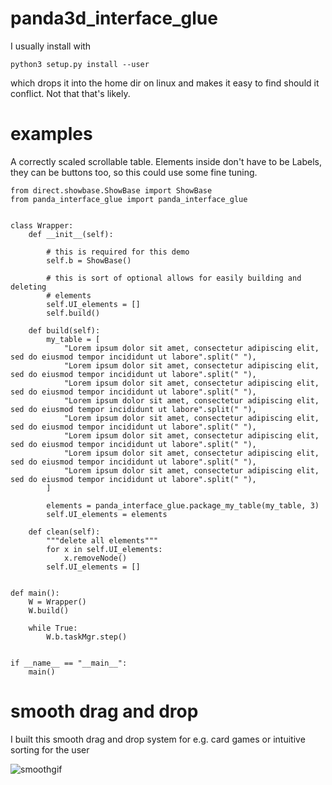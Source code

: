 # panda3d_interface_glue


I usually install with

```
python3 setup.py install --user
```

which drops it into the home dir on linux and makes it easy to find should it conflict. Not that that's likely.

# examples

A correctly scaled scrollable table. Elements inside don't have to be
Labels, they can be buttons too, so this could use some fine tuning.

```
from direct.showbase.ShowBase import ShowBase
from panda_interface_glue import panda_interface_glue


class Wrapper:
    def __init__(self):

        # this is required for this demo
        self.b = ShowBase()

        # this is sort of optional allows for easily building and deleting
        # elements
        self.UI_elements = []
        self.build()

    def build(self):
        my_table = [
            "Lorem ipsum dolor sit amet, consectetur adipiscing elit, sed do eiusmod tempor incididunt ut labore".split(" "),
            "Lorem ipsum dolor sit amet, consectetur adipiscing elit, sed do eiusmod tempor incididunt ut labore".split(" "),
            "Lorem ipsum dolor sit amet, consectetur adipiscing elit, sed do eiusmod tempor incididunt ut labore".split(" "),
            "Lorem ipsum dolor sit amet, consectetur adipiscing elit, sed do eiusmod tempor incididunt ut labore".split(" "),
            "Lorem ipsum dolor sit amet, consectetur adipiscing elit, sed do eiusmod tempor incididunt ut labore".split(" "),
            "Lorem ipsum dolor sit amet, consectetur adipiscing elit, sed do eiusmod tempor incididunt ut labore".split(" "),
            "Lorem ipsum dolor sit amet, consectetur adipiscing elit, sed do eiusmod tempor incididunt ut labore".split(" "),
            "Lorem ipsum dolor sit amet, consectetur adipiscing elit, sed do eiusmod tempor incididunt ut labore".split(" "),
        ]

        elements = panda_interface_glue.package_my_table(my_table, 3)
        self.UI_elements = elements

    def clean(self):
        """delete all elements"""
        for x in self.UI_elements:
            x.removeNode()
        self.UI_elements = []


def main():
    W = Wrapper()
    W.build()

    while True:
        W.b.taskMgr.step()


if __name__ == "__main__":
    main()
```

# smooth drag and drop

I built this smooth drag and drop system for e.g. card games or intuitive sorting for the user

![smoothgif](smooth.gif)
